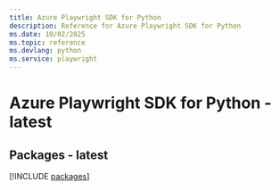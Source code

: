 ```yaml
---
title: Azure Playwright SDK for Python
description: Reference for Azure Playwright SDK for Python
ms.date: 10/02/2025
ms.topic: reference
ms.devlang: python
ms.service: playwright
---
```

# Azure Playwright SDK for Python - latest
## Packages - latest
[!INCLUDE [packages](playwright-index.md)]